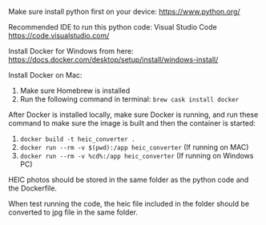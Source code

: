 Make sure install python first on your device:
https://www.python.org/

Recommended IDE to run this python code:
Visual Studio Code
https://code.visualstudio.com/

Install Docker for Windows from here:
https://docs.docker.com/desktop/setup/install/windows-install/

Install Docker on Mac:
1. Make sure Homebrew is installed
2. Run the following command in terminal: ```brew cask install docker```

After Docker is installed locally, make sure Docker is running, and run these command to make sure the image is built and then the container is started:

1. ```docker build -t heic_converter .```
2. ```docker run --rm -v $(pwd):/app heic_converter``` (If running on MAC)
3. ```docker run --rm -v %cd%:/app heic_converter``` (If running on Windows PC)

HEIC photos should be stored in the same folder as the python code and the Dockerfile.

When test running the code, the heic file included in the folder should be converted to jpg file in the same folder.
